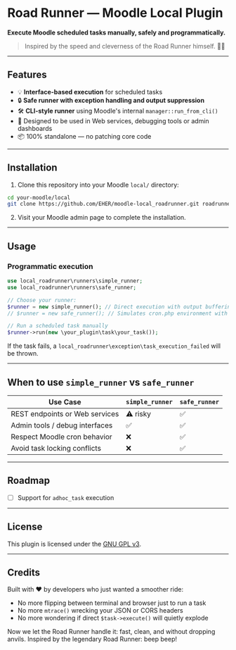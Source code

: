 # Road Runner — Moodle Local Plugin

**Execute Moodle scheduled tasks manually, safely and programmatically.**

> Inspired by the speed and cleverness of the Road Runner himself. 🐣💨

---

## Features

- 💡 **Interface-based execution** for scheduled tasks
- 🔒 **Safe runner with exception handling and output suppression**
- 🛠️ **CLI-style runner** using Moodle's internal `manager::run_from_cli()`
- 🧼 Designed to be used in Web services, debugging tools or admin dashboards
- 📦 100% standalone — no patching core code

---

## Installation

1. Clone this repository into your Moodle `local/` directory:

```bash
cd your-moodle/local
git clone https://github.com/EHER/moodle-local_roadrunner.git roadrunner
```

2. Visit your Moodle admin page to complete the installation.

---

## Usage

### Programmatic execution

```php
use local_roadrunner\runners\simple_runner;
use local_roadrunner\runners\safe_runner;

// Choose your runner:
$runner = new simple_runner(); // Direct execution with output buffering
// $runner = new safe_runner(); // Simulates cron.php environment with locks

// Run a scheduled task manually
$runner->run(new \your_plugin\task\your_task());
```

If the task fails, a `local_roadrunner\exception\task_execution_failed` will be thrown.

---

## When to use `simple_runner` vs `safe_runner`

| Use Case                         | `simple_runner`  | `safe_runner` |
|----------------------------------|------------------|---------------|
| REST endpoints or Web services   | ⚠️ risky          | ✅            |
| Admin tools / debug interfaces   | ✅               | ✅            |
| Respect Moodle cron behavior     | ❌               | ✅            |
| Avoid task locking conflicts     | ❌               | ✅            |

---

## Roadmap

- [ ] Support for `adhoc_task` execution

---

## License

This plugin is licensed under the [GNU GPL v3](https://www.gnu.org/licenses/gpl-3.0.html).

---

## Credits

Built with ❤️ by developers who just wanted a smoother ride:
- No more flipping between terminal and browser just to run a task
- No more `mtrace()` wrecking your JSON or CORS headers
- No more wondering if direct `$task->execute()` will quietly explode

Now we let the Road Runner handle it: fast, clean, and without dropping anvils.
Inspired by the legendary Road Runner: beep beep!
